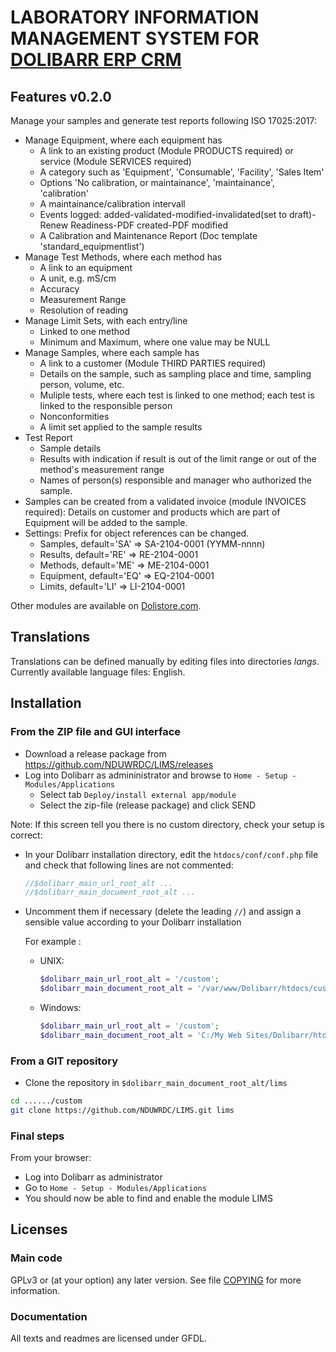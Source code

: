 # LABORATORY INFORMATION MANAGEMENT SYSTEM FOR [DOLIBARR ERP CRM](https://www.dolibarr.org)

## Features v0.2.0

Manage your samples and generate test reports following ISO 17025:2017: 
* Manage Equipment, where each equipment has
  * A link to an existing product (Module PRODUCTS required) or service (Module SERVICES required)
  * A category such as 'Equipment', 'Consumable', 'Facility', 'Sales Item'
  * Options 'No calibration, or maintainance', 'maintainance', 'calibration'
  * A maintainance/calibration intervall
  * Events  logged: added-validated-modified-invalidated(set to draft)-Renew Readiness-PDF created-PDF modified
  * A Calibration and Maintenance Report (Doc template 'standard_equipmentlist')
* Manage Test Methods, where each method has
  * A link to an equipment
  * A unit, e.g. mS/cm
  * Accuracy
  * Measurement Range
  * Resolution of reading
* Manage Limit Sets, with each entry/line
  * Linked to one method
  * Minimum and Maximum, where one value may be NULL
* Manage Samples, where each sample has
  * A link to a customer (Module THIRD PARTIES required)
  * Details on the sample, such as sampling place and time, sampling person, volume, etc.
  * Muliple tests, where each test is linked to one method; each test is linked to the responsible person
  * Nonconformities
  * A limit set applied to the sample results
* Test Report
  * Sample details
  * Results with indication if result is out of the limit range or out of the method's measurement range
  * Names of person(s) responsible and manager who authorized the sample.
* Samples can be created from a validated invoice (module INVOICES required): Details on customer and products which are part of Equipment will be added to the sample.
* Settings: Prefix for object references can be changed. 
  * Samples, default='SA' => SA-2104-0001 (YYMM-nnnn)
  * Results, default='RE' => RE-2104-0001
  * Methods, default='ME' => ME-2104-0001
  * Equipment, default='EQ' => EQ-2104-0001
  * Limits, default='LI' => LI-2104-0001
<!--
![Screenshot lims](img/screenshot_lims.png?raw=true "LIMS"){imgmd}
-->

Other modules are available on [Dolistore.com](https://www.dolistore.com>).

## Translations

Translations can be defined manually by editing files into directories *langs*. Currently available language files: English.

<!--
This module contains also a sample configuration for Transifex, under the hidden directory [.tx](.tx), so it is possible to manage translation using this service.

For more informations, see the [translator's documentation](https://wiki.dolibarr.org/index.php/Translator_documentation).

There is a [Transifex project](https://transifex.com/projects/p/dolibarr-module-template) for this module.
-->


## Installation

### From the ZIP file and GUI interface

* Download a release package from https://github.com/NDUWRDC/LIMS/releases
* Log into Dolibarr as admininistrator and browse to ```Home - Setup - Modules/Applications```
  * Select tab ```Deploy/install external app/module```
  * Select the zip-file (release package) and click SEND

Note: If this screen tell you there is no custom directory, check your setup is correct:

- In your Dolibarr installation directory, edit the ```htdocs/conf/conf.php``` file and check that following lines are not commented:

    ```php
    //$dolibarr_main_url_root_alt ...
    //$dolibarr_main_document_root_alt ...
    ```

- Uncomment them if necessary (delete the leading ```//```) and assign a sensible value according to your Dolibarr installation

    For example :

    - UNIX:
        ```php
        $dolibarr_main_url_root_alt = '/custom';
        $dolibarr_main_document_root_alt = '/var/www/Dolibarr/htdocs/custom';
        ```

    - Windows:
        ```php
        $dolibarr_main_url_root_alt = '/custom';
        $dolibarr_main_document_root_alt = 'C:/My Web Sites/Dolibarr/htdocs/custom';
        ```

### From a GIT repository

- Clone the repository in ```$dolibarr_main_document_root_alt/lims```

```sh
cd ....../custom
git clone https://github.com/NDUWRDC/LIMS.git lims 
```

### <a name="final_steps"></a>Final steps

From your browser:

  - Log into Dolibarr as administrator
  - Go to ```Home - Setup - Modules/Applications```
  - You should now be able to find and enable the module LIMS

## Licenses

### Main code

GPLv3 or (at your option) any later version. See file [COPYING](COPYING) for more information.

### Documentation

All texts and readmes are licensed under GFDL.
